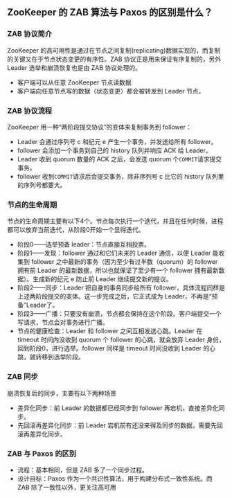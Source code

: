## ZooKeeper 的 ZAB 算法与 Paxos 的区别是什么？
### ZAB 协议简介
ZooKeeper 的高可用性是通过在节点之间复制(replicating)数据实现的，而复制的关键又在于节点状态变更的有序性。ZAB 协议正是用来保证有序复制的，另外 Leader 选举和崩溃恢复也是由 ZAB 协议处理的。

- 客户端可以从任意 ZooKeeper 节点读数据
- 客户端向任意节点写的数据（状态变更）都会被转发到 Leader 节点。

### ZAB 协议流程
ZooKeeper 用一种“两阶段提交协议”的变体来复制事务到 follower：

- Leader 会通过序列号 c 和纪元 e 产生一个事务，并发送给所有 follower。
- follower 会添加一个事务到自己的 history 队列并响应 ACK 给 Leader。
- Leader 收到 quorum 数量的 ACK 之后，会发送 quorum 个```COMMIT```请求提交事务。
- follower 收到```COMMIT```请求后会提交事务，除非序列号 c 比它的 history 队列里的序列号都要大。

### 节点的生命周期
节点的生命周期主要有以下4个。节点每次执行一个迭代，并且在任何时候，进程都可以放弃当前迭代，从阶段0开始一个显得迭代。

- 阶段0——选举预备 leader：节点直接互相投票。
- 阶段1——发现：follower 通过和它们未来的 Leader 通信，以便 Leader 能收集到 follower 之中最新的事务（因为至少有过半数（quorum）的 follower 拥有前 Leader 的最新数据，所以也就保证了至少有一个 follower 拥有最新数据）。生成新的纪元 e 防止前 Leader 继续提交新的提议。
- 阶段2——同步：Leader 把自身的事务同步给所有 follower，具体流程同样是上述两阶段提交的变体。这一步完成之后，它正式成为 Leader，不再是“预备”Leader了。
- 阶段3——广播：只要没有崩溃，节点都会保持在这个阶段。客户端提交一个写请求，节点会对事务进行广播。
- 节点的健康检查：Leader 和 follower 之间互相发送心跳。Leader 在 timeout 时间内没收到 quorum 个 follower 的心跳，就会放弃 Leader 身份，回到阶段0，进行选举。follower 同样是 timeout 时间没收到 Leader 的心跳，就转移到选举阶段。

### ZAB 同步
崩溃恢复后的同步，主要有以下两种场景

- 差异化同步：前 Leader 的数据都已经同步到 follower 再宕机，直接差异化同步。
- 先回滚再差异化同步：前 Leader 宕机前有还没来得及同步的数据，需要先回滚再差异化同步。

### ZAB 与 Paxos 的区别

- 流程：基本相同，但是 ZAB 多了一个同步过程。
- 设计目标：Paxos 作为一个共识性算法，用于构建分布式一致性系统。而 ZAB 除了一致性以外，更关注高可用